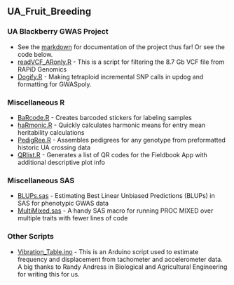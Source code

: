## UA_Fruit_Breeding

### UA Blackberry GWAS Project
* See the [markdown](https://github.com/mchizk1/UA_Fruit_Breeding/blob/main/Blackberry%20GWAS/BKB_GWAS.md) for documentation of the project thus far!  Or see the code below.
* [readVCF_ARonly.R](https://github.com/mchizk1/UA_Fruit_Breeding/blob/main/Blackberry%20GWAS/readVCF_ARonly.R) - This is a script for filtering the 8.7 Gb VCF file from RAPiD Genomics
* [Dogify.R](https://github.com/mchizk1/UA_Fruit_Breeding/blob/main/Blackberry%20GWAS/Dogify.R) - Making tetraploid incremental SNP calls in updog and formatting for GWASpoly.

### Miscellaneous R
* [BaRcode.R]() - Creates barcoded stickers for labeling samples
* [haRmonic.R](https://github.com/mchizk1/UA_Fruit_Breeding/blob/main/haRmonic.R) - Quickly calculates harmonic means for entry mean heritability calculations
* [PedigRee.R](https://github.com/mchizk1/UA_Fruit_Breeding/blob/main/PedigRee.R) - Assembles pedigrees for any genotype from preformatted historic UA crossing data
* [QRlist.R](https://github.com/mchizk1/UA_Fruit_Breeding/blob/main/QRlist/QR_README.md) - Generates a list of QR codes for the Fieldbook App with additional descriptive plot info

### Miscellaneous SAS
* [BLUPs.sas](https://github.com/mchizk1/UA_Fruit_Breeding/blob/main/BLUPs.sas) - Estimating Best Linear Unbiased Predictions (BLUPs) in SAS for phenotypic GWAS data
* [MultiMixed.sas](https://github.com/mchizk1/UA_Fruit_Breeding/blob/main/MultiMixed.sas) - A handy SAS macro for running PROC MIXED over multiple traits with fewer lines of code

### Other Scripts
* [Vibration_Table.ino](https://github.com/mchizk1/UA_Fruit_Breeding/blob/main/Vibration_Table.ino) - This is an Arduino script used to estimate frequency and displacement from tachometer and accelerometer data. A big thanks to Randy Andress in Biological and Agricultural Engineering for writing this for us.
